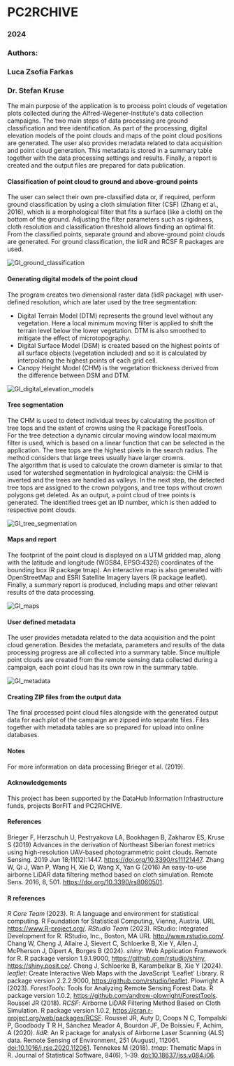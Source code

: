 # PC2RCHIVE

### 2024
### Authors:
### Luca Zsofia Farkas
### Dr. Stefan Kruse

The main purpose of the application is to process point clouds of vegetation plots collected during the Alfred-Wegener-Institute's data collection campaigns.
The two main steps of data processing are ground classification and tree identification. As part of the processing, digital elevation models of the point clouds and maps of the point cloud positions are generated.
The user also provides metadata related to data acquisition and point cloud generation. This metadata is stored in a summary table together with the data processing settings and results.
Finally, a report is created and the output files are prepared for data publication.

#### **Classification of point cloud to ground and above-ground points**
The user can select their own pre-classified data or, if required, perform ground classification by using a cloth simulation filter (CSF) (Zhang et al., 2016), which is a morphological filter that fits a surface (like a cloth) on the bottom of the ground. 
Adjusting the filter parameters such as rigidness, cloth resolution and classification threshold allows finding an optimal fit.
From the classified points, separate ground and above-ground point clouds are generated.
For ground classification, the lidR and RCSF R packages are used.

![GI_ground_classification](https://github.com/user-attachments/assets/ef87b1ea-d59a-45c9-81cc-7a71adf299c7)

#### **Generating digital models of the point cloud**

The program creates two dimensional raster data (lidR package) with user-defined resolution, which are later used by the tree segmentation:
- Digital Terrain Model (DTM) represents the ground level without any vegetation. Here a local minimum moving filter is applied to shift the terrain level below the lower vegetation. DTM is also smoothed to mitigate the effect of microtopography.  
- Digital Surface Model (DSM) is created based on the highest points of all surface objects (vegetation included) and so it is calculated by interpolating the highest points of each grid cell.
- Canopy Height Model (CHM) is the vegetation thickness derived from the difference between DSM and DTM.

![GI_digital_elevation_models](https://github.com/user-attachments/assets/b0ed0afe-afa4-45ac-aa1e-8168a1be00ce)

#### **Tree segmentation**

The CHM is used to detect individual trees by calculating the position of tree tops and the extent of crowns using the R package ForestTools.<br />
For the tree detection a dynamic circular moving window local maximum filter is used, which is based on a linear function that can be selected in the application. The tree tops are the highest pixels in the search radius. 
The method considers that large trees usually have larger crowns.<br />
The algorithm that is used to calculate the crown diameter is similar to that used for watershed segmentation in hydrological analysis: the CHM is inverted and the trees are handled as valleys.
In the next step, the detected tree tops are assigned to the crown polygons, and tree tops without crown polygons get deleted. 
As an output, a point cloud of tree points is generated. The identified trees get an ID number, which is then added to respective point clouds.

![GI_tree_segmentation](https://github.com/user-attachments/assets/1e8683b8-47e9-4fb3-9426-ad181b6aea13)

#### **Maps and report**

The footprint of the point cloud is displayed on a UTM gridded map, along with the latitude and longitude (WGS84, EPSG:4326) coordinates of the bounding box (R package tmap).
An interactive map is also generated with OpenStreetMap and ESRI Satellite Imagery layers (R package leaflet).
Finally, a summary report is produced, including maps and other relevant results of the data processing.

![GI_maps](https://github.com/user-attachments/assets/30ede7c8-0659-47fc-a1ab-0e2cdc67085a)

#### **User defined metadata**

The user provides metadata related to the data acquisition and the point cloud generation. Besides the metadata, parameters and results of the data processing progress are all collected into a summary table.
Since multiple point clouds are created from the remote sensing data collected during a campaign, each point cloud has its own row in the summary table.

![GI_metadata](https://github.com/user-attachments/assets/abc3499d-17a4-4d38-a4aa-78c05f436ca4)

#### **Creating ZIP files from the output data**

The final processed point cloud files alongside with the generated output data for each plot of the campaign are zipped into separate files. 
Files together with metadata tables are so prepared for upload into online databases.

#### **Notes**
For more information on data processing Brieger et al. (2019).

#### **Acknowledgements**
This project has been supported by the DataHub Information Infrastructure funds, projects BorFIT and PC2RCHIVE. 

#### **References**
Brieger F, Herzschuh U, Pestryakova LA, Bookhagen B, Zakharov ES, Kruse S (2019) Advances in the derivation of Northeast Siberian forest metrics using high-resolution UAV-based photogrammetric point clouds. Remote Sensing. 2019 Jun 18;11(12):1447. https://doi.org/10.3390/rs11121447.
Zhang W, Qi J, Wan P, Wang H, Xie D, Wang X, Yan G (2016) An easy-to-use airborne LiDAR data filtering method based on cloth simulation. Remote Sens. 2016, 8, 501.  https://doi.org/10.3390/rs8060501.

#### **R references**
*R Core Team* (2023). R: A language and environment for statistical computing. R Foundation for Statistical Computing, Vienna, Austria. URL https://www.R-project.org/.
*RStudio Team* (2023). RStudio: Integrated Development for R. RStudio, Inc., Boston, MA URL http://www.rstudio.com/.
Chang W, Cheng J, Allaire J, Sievert C, Schloerke B, Xie Y, Allen J, McPherson J, Dipert A, Borges B (2024). *shiny*: Web Application Framework for R. R package version 1.9.1.9000, https://github.com/rstudio/shiny, https://shiny.posit.co/.
Cheng J, Schloerke B, Karambelkar B, Xie Y (2024). *leaflet*: Create Interactive Web Maps with the JavaScript 'Leaflet' Library. R package version 2.2.2.9000, https://github.com/rstudio/leaflet.
Plowright A (2023). *ForestTools*: Tools for Analyzing Remote Sensing Forest Data. R package version 1.0.2, https://github.com/andrew-plowright/ForestTools.
Roussel JR (2018). *RCSF*: Airborne LiDAR Filtering Method Based on Cloth Simulation. R package version 1.0.2, https://cran.r-project.org/web/packages/RCSF.
Roussel JR, Auty D, Coops N C, Tompalski P, Goodbody T R H, Sánchez Meador A, Bourdon JF, De Boissieu F, Achim, A (2020). *lidR*: An R package for analysis of Airborne Laser Scanning (ALS) data. Remote Sensing of Environment, 251 (August), 112061. <doi:10.1016/j.rse.2020.112061>.
Tennekes M (2018). *tmap*: Thematic Maps in R. Journal of Statistical Software, 84(6), 1–39. <doi:10.18637/jss.v084.i06>.




